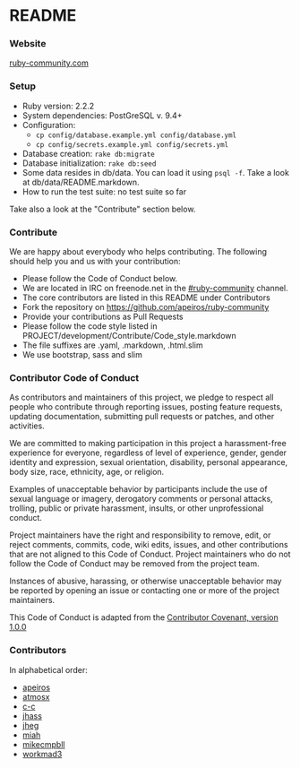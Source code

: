 README
======


### Website

[ruby-community.com](http://ruby-community.com)


### Setup

* Ruby version: 2.2.2
* System dependencies: PostGreSQL v. 9.4+
* Configuration:
  * `cp config/database.example.yml config/database.yml`
  * `cp config/secrets.example.yml config/secrets.yml`
* Database creation: `rake db:migrate`
* Database initialization: `rake db:seed`
* Some data resides in db/data. You can load it using `psql -f`. Take a look at db/data/README.markdown.
* How to run the test suite: no test suite so far

Take also a look at the "Contribute" section below.


### Contribute

We are happy about everybody who helps contributing.
The following should help you and us with your contribution:

* Please follow the Code of Conduct below.
* We are located in IRC on freenode.net in the [#ruby-community](irc://irc.freenode.net/#ruby-community) channel.
* The core contributors are listed in this README under Contributors
* Fork the repository on https://github.com/apeiros/ruby-community
* Provide your contributions as Pull Requests
* Please follow the code style listed in PROJECT/development/Contribute/Code_style.markdown
* The file suffixes are .yaml, .markdown, .html.slim
* We use bootstrap, sass and slim


### Contributor Code of Conduct

As contributors and maintainers of this project, we pledge to respect all people who
contribute through reporting issues, posting feature requests, updating documentation,
submitting pull requests or patches, and other activities.

We are committed to making participation in this project a harassment-free experience for
everyone, regardless of level of experience, gender, gender identity and expression,
sexual orientation, disability, personal appearance, body size, race, ethnicity, age, or religion.

Examples of unacceptable behavior by participants include the use of sexual language or
imagery, derogatory comments or personal attacks, trolling, public or private harassment,
insults, or other unprofessional conduct.

Project maintainers have the right and responsibility to remove, edit, or reject comments,
commits, code, wiki edits, issues, and other contributions that are not aligned to this
Code of Conduct. Project maintainers who do not follow the Code of Conduct may be removed
from the project team.

Instances of abusive, harassing, or otherwise unacceptable behavior may be reported by
opening an issue or contacting one or more of the project maintainers.

This Code of Conduct is adapted from the [Contributor Covenant, version 1.0.0](http://contributor-covenant.org/version/1/0/0/)


### Contributors

In alphabetical order:

* [apeiros](https://github.com/apeiros)
* [atmosx](https://github.com/atmosx)
* [c-c](https://github.com/csmr)
* [jhass](https://github.com/jhass)
* [jheg](https://github.com/jheg)
* [miah](https://github.com/miah)
* [mikecmpbll](https://github.com/mikecmpbll)
* [workmad3](https://github.com/workmad3)
